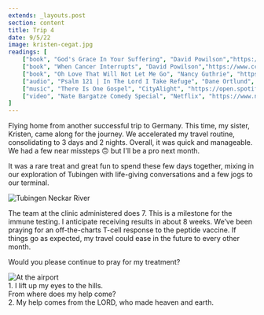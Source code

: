 ```yaml
---
extends: _layouts.post
section: content
title: Trip 4
date: 9/5/22
image: kristen-cegat.jpg
readings: [
    ["book", "God's Grace In Your Suffering", "David Powilson","https://www.crossway.org/books/gods-grace-in-your-suffering-tpb/"],
    ["book", "When Cancer Interrupts", "David Powilson","https://www.ccef.org/book/when-cancer-interrupts-2/"],
    ["book", "Oh Love That Will Not Let Me Go", "Nancy Guthrie", "https://www.crossway.org/books/o-love-that-will-not-let-me-go-tpb/"],
    ["audio", "Psalm 121 | In The Lord I Take Refuge", "Dane Ortlund", "https://podcasts.apple.com/us/podcast/in-the-lord-i-take-refuge-daily-devotions-through/id1583833503?i=1000551728430"],
    ["music", "There Is One Gospel", "CityAlight", "https://open.spotify.com/album/52WIKGujTEqDa1TNyC1MLa?si=SZos8dsAQ5a4ElIyYsMhRA"],
    ["video", "Nate Bargatze Comedy Special", "Netflix", "https://www.netflix.com/title/81248586"],
]
---
```


Flying home from another successful trip to Germany. This time, my sister, Kristen, came along for the journey. We accelerated my travel routine, consolidating to 3 days and 2 nights. Overall, it was quick and manageable. We had a few near missteps 🙃 but I'll be a pro next month.

It was a rare treat and great fun to spend these few days together, mixing in our exploration of Tubingen with life-giving conversations and a few jogs to our terminal.

<img alt="Tubingen Neckar River" src="/assets/images/tubes-river-bridge.jpg" />

The team at the clinic administered does 7. This is a milestone for the immune testing. I anticipate receiving results in about 8 weeks. We’ve been praying for an off-the-charts T-cell response to the peptide vaccine. If things go as expected, my travel could ease in the future to every other month.

Would you please continue to pray for my treatment?

<img alt="At the airport" src="/assets/images/kristen-airport.jpg" />

<x-blockquote class="font-mono" cite="https://www.esv.org/Psalm+121:1-2" caption="Psalm 121:1-2">
    <div><span class="text-sm font-semibold">1.</span> I lift up my eyes to the hills.</div>
    <div class="ml-6">From where does my help come?</div>
    <div class="mt-4"><span class="text-sm font-semibold">2.</span> My help comes from the LORD, who made heaven and earth.</div>
</x-blockquote>
